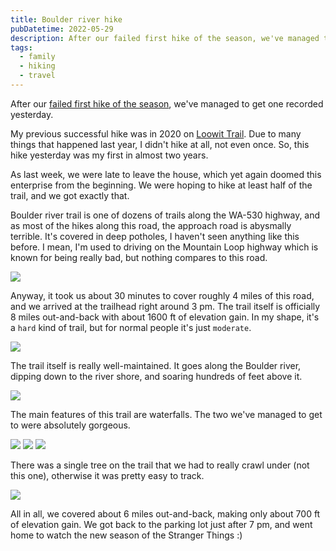 ```yaml
---
title: Boulder river hike
pubDatetime: 2022-05-29
description: After our failed first hike of the season, we've managed to get one recorded yesterday.
tags:
  - family
  - hiking
  - travel
---
```


After our [failed first hike of the season](/blog/hiking-season-failed-kickoff), we've managed to get one recorded yesterday.

My previous successful hike was in 2020 on [Loowit Trail](/blog/loowit-trial). Due to many things that happened last year, I didn't hike at all, not even once. So, this hike yesterday was my first in almost two years.

As last week, we were late to leave the house, which yet again doomed this enterprise from the beginning. We were hoping to hike at least half of the trail, and we got exactly that.

Boulder river trail is one of dozens of trails along the WA-530 highway, and as most of the hikes along this road, the approach road is abysmally terrible. It's covered in deep potholes, I haven't seen anything like this before. I mean, I'm used to driving on the Mountain Loop highway which is known for being really bad, but nothing compares to this road.

![](/blog/posts/boulder-river-hike/ee98adc09fc776ae23c3ec4a641ab08390341dca-4032x3024.avif)

Anyway, it took us about 30 minutes to cover roughly 4 miles of this road, and we arrived at the trailhead right around 3 pm. The trail itself is officially 8 miles out-and-back with about 1600 ft of elevation gain. In my shape, it's a `hard` kind of trail, but for normal people it's just `moderate`.

![](/blog/posts/boulder-river-hike/7cb4d0c993c7b413552b223ee9b0a43a7574be5f-3024x4032.avif)

The trail itself is really well-maintained. It goes along the Boulder river, dipping down to the river shore, and soaring hundreds of feet above it.

![](/blog/posts/boulder-river-hike/ee98adc09fc776ae23c3ec4a641ab08390341dca-4032x3024-1.avif)

The main features of this trail are waterfalls. The two we've managed to get to were absolutely gorgeous.

![](/blog/posts/boulder-river-hike/effb7f992aec5f06423b256430a328053cd14078-3024x4032.avif)
![](/blog/posts/boulder-river-hike/00468fa1ad2174ffd8188dda83298fe4471bda74-3024x4032.avif)
![](/blog/posts/boulder-river-hike/78de433f2d229f3aea99be8795d3d976a8f122b2-4032x3024.avif)

There was a single tree on the trail that we had to really crawl under (not this one), otherwise it was pretty easy to track.

![](/blog/posts/boulder-river-hike/416fef8d3e0568ebc2899d9556c4bbb62daa6ec4-4032x3024.avif)

All in all, we covered about 6 miles out-and-back, making only about 700 ft of elevation gain. We got back to the parking lot just after 7 pm, and went home to watch the new season of the Stranger Things :)
